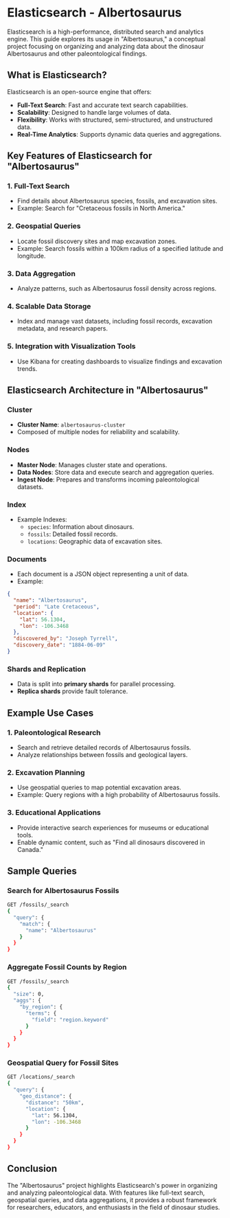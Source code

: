 # Elasticsearch - Albertosaurus

Elasticsearch is a high-performance, distributed search and analytics engine. This guide explores its usage in "Albertosaurus," a conceptual project focusing on organizing and analyzing data about the dinosaur Albertosaurus and other paleontological findings.

## What is Elasticsearch?

Elasticsearch is an open-source engine that offers:
- **Full-Text Search**: Fast and accurate text search capabilities.
- **Scalability**: Designed to handle large volumes of data.
- **Flexibility**: Works with structured, semi-structured, and unstructured data.
- **Real-Time Analytics**: Supports dynamic data queries and aggregations.

## Key Features of Elasticsearch for "Albertosaurus"

### 1. **Full-Text Search**
   - Find details about Albertosaurus species, fossils, and excavation sites.
   - Example: Search for "Cretaceous fossils in North America."

### 2. **Geospatial Queries**
   - Locate fossil discovery sites and map excavation zones.
   - Example: Search fossils within a 100km radius of a specified latitude and longitude.

### 3. **Data Aggregation**
   - Analyze patterns, such as Albertosaurus fossil density across regions.

### 4. **Scalable Data Storage**
   - Index and manage vast datasets, including fossil records, excavation metadata, and research papers.

### 5. **Integration with Visualization Tools**
   - Use Kibana for creating dashboards to visualize findings and excavation trends.

## Elasticsearch Architecture in "Albertosaurus"

### Cluster
- **Cluster Name**: `albertosaurus-cluster`
- Composed of multiple nodes for reliability and scalability.

### Nodes
- **Master Node**: Manages cluster state and operations.
- **Data Nodes**: Store data and execute search and aggregation queries.
- **Ingest Node**: Prepares and transforms incoming paleontological datasets.

### Index
- Example Indexes:
  - `species`: Information about dinosaurs.
  - `fossils`: Detailed fossil records.
  - `locations`: Geographic data of excavation sites.

### Documents
- Each document is a JSON object representing a unit of data.
- Example:
```json
{
  "name": "Albertosaurus",
  "period": "Late Cretaceous",
  "location": {
    "lat": 56.1304,
    "lon": -106.3468
  },
  "discovered_by": "Joseph Tyrrell",
  "discovery_date": "1884-06-09"
}
```

### Shards and Replication
- Data is split into **primary shards** for parallel processing.
- **Replica shards** provide fault tolerance.

## Example Use Cases

### 1. **Paleontological Research**
- Search and retrieve detailed records of Albertosaurus fossils.
- Analyze relationships between fossils and geological layers.

### 2. **Excavation Planning**
- Use geospatial queries to map potential excavation areas.
- Example: Query regions with a high probability of Albertosaurus fossils.

### 3. **Educational Applications**
- Provide interactive search experiences for museums or educational tools.
- Enable dynamic content, such as "Find all dinosaurs discovered in Canada."

## Sample Queries

### Search for Albertosaurus Fossils
```bash
GET /fossils/_search
{
  "query": {
    "match": {
      "name": "Albertosaurus"
    }
  }
}
```

### Aggregate Fossil Counts by Region
```bash
GET /fossils/_search
{
  "size": 0,
  "aggs": {
    "by_region": {
      "terms": {
        "field": "region.keyword"
      }
    }
  }
}
```

### Geospatial Query for Fossil Sites
```bash
GET /locations/_search
{
  "query": {
    "geo_distance": {
      "distance": "50km",
      "location": {
        "lat": 56.1304,
        "lon": -106.3468
      }
    }
  }
}
```

## Conclusion
The "Albertosaurus" project highlights Elasticsearch's power in organizing and analyzing paleontological data. With features like full-text search, geospatial queries, and data aggregations, it provides a robust framework for researchers, educators, and enthusiasts in the field of dinosaur studies.
